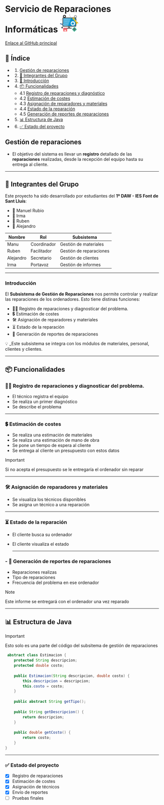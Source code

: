 # Servicio de Reparaciones Informáticas  <img src="LogoEmpresa.png" alt="Icono" width="60"/>
[Enlace al GitHub principal](https://github.com/RubenSanchezAng/Reparacion-de-ordenadores) 


## 📑 Índice
- 1. [Gestión de reparaciones](#gestión-de-reparaciones)
- 2. [👥 Integrantes del Grupo](#busts_in_silhouette-integrantes-del-grupo)
- 3. [📘 Introducción](#introducción)
- 4. [📦 Funcionalidades](#package-funcionalidades)
  - 4.1 [Registro de reparaciones y diagnóstico](#registro-de-reparaciones-y-diagnosticar-del-problema)
  - 4.2 [Estimación de costes](#estimación-de-costes)
  - 4.3 [Asignación de reparadores y materiales](#asignación-de-reparadores-y-materiales)
  - 4.4 [Estado de la reparación](#estado-de-la-reparación)
  - 4.5 [Generación de reportes de reparaciones](#generación-de-reportes-de-reparaciones)
- 5. [📊 Estructura de Java](#bar_chart-estructura-de-java)
- 6. [✅ Estado del proyecto](#white_check_mark-estado-del-proyecto)

## Gestión de reparaciones

- El objetivo del sistema es llevar un **registro** detallado de las **reparaciones** realizadas,
desde la recepción del equipo hasta su entrega al cliente.


---
## :busts_in_silhouette: Integrantes del Grupo

Este proyecto ha sido desarrollado por estudiantes del **1º DAW - IES Font de Sant Lluís**:

- :bust_in_silhouette: Manuel Rubio
- :bust_in_silhouette: Irma
- :bust_in_silhouette: Ruben
- :bust_in_silhouette: Alejandro

| Nombre     | Rol   | Subsistema             |
|------------|-------|------------------------|
| Manu       | Coordinador   | Gestión de materiales  |
| Ruben      | Facilitador   | Gestión de reparaciones|
| Alejandro  |  Secretario   | Gestión de clientes    |
| Irma       |   Portavoz | Gestión de informes    |

---
### Introducción
El **Subsistema de Gestión de Reparaciones** nos permite controlar y realizar las reparaciones de los ordenadores. Esto tiene distinas funciones:
- :mechanic:	Registro de reparaciones y diagnosticar del problema.
- :heavy_dollar_sign: Estimación de costes
- :hammer_and_wrench: Asignación de reparadores y materiales
- :hourglass_flowing_sand: Estado de la reparación
- :page_with_curl: Generación de reportes de reparaciones

 :bulb: _Este subsistema se integra con los módulos de materiales, personal, clientes y clientes.

 ---

## :package: Funcionalidades

###  :mechanic:	Registro de reparaciones y diagnosticar del problema.

- El técnico registra el equipo
- Se realiza un primer diagnóstico
- Se describe el problema

---
### :heavy_dollar_sign: Estimación de costes

- Se realiza una estimación de materiales
- Se realiza una estimación de mano de obra
- Se pone un tiempo de espera al cliente
- Se entrega al cliente un presupuesto con estos datos
  
> [!IMPORTANT]  
> Si no acepta el presupuesto se le entregaría el ordenador sin reparar

---
###  :hammer_and_wrench: Asignación de reparadores y materiales

- Se visualiza los técnicos disponibles
- Se asigna un técnico a una reparación


---

###  :hourglass_flowing_sand: Estado de la reparación

- El cliente busca su ordenador
- El cliente visualiza el estado

  ---

### - :page_with_curl: Generación de reportes de reparaciones
- Reparaciones realizas
- Tipo de reparaciones
- Frecuencia del problema en ese ordenador
  
> [!NOTE]  
> Este informe se entregará con el ordenador una vez reparado

---

##  :bar_chart: Estructura de Java
> [!IMPORTANT]  
> Esto solo es una parte del código del subsitema de gestión de reparaciones
``` java
 abstract class Estimacion {
    protected String descripcion;
    protected double costo;

    public Estimacion(String descripcion, double costo) {
        this.descripcion = descripcion;
        this.costo = costo;
    }

    public abstract String getTipo();

    public String getDescripcion() {
        return descripcion;
    }

    public double getCosto() {
        return costo;
    }
}

```
--- 
###  :white_check_mark: Estado del proyecto


- [x] Registro de reparaciones  
- [x] Estimación de costes  
- [x] Asignación de técnicos  
- [x] Envío de reportes  
- [ ] Pruebas finales
